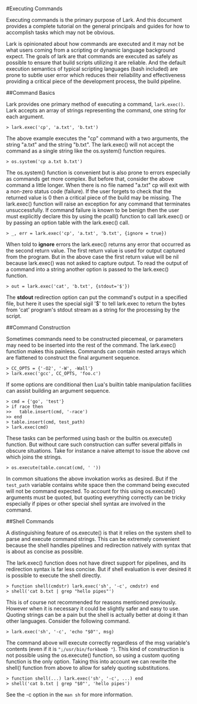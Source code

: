 #Executing Commands

Executing commands is the primary purpose of Lark. And this document provides a
complete tutorial on the general principals and guides for how to accomplish
tasks which may not be obvious.

Lark is opinionated about how commands are executed and it may not be what
users coming from a scripting or dynamic language background expect.  The goals
of lark are that commands are executed as safely as possible to ensure that
build scripts utilizing it are reliable.  And the default execution semantics
of typical scripting languages (bash included) are prone to subtle user error
which reduces their reliability and effectiveness providing a critical piece of
the development process, the build pipeline.

##Command Basics

Lark provides one primary method of executing a command, `lark.exec()`. Lark
accepts an array of strings representing the command, one string for each
argument.

    > lark.exec('cp', 'a.txt', 'b.txt')

The above example executes the "cp" command with a two arguments, the string
"a.txt" and the string "b.txt".  The lark.exec() will not accept the command as
a single string like the os.system() function requires.

    > os.system('cp a.txt b.txt')

The os.system() function is convenient but is also prone to errors especially
as commands get more complex.  But before that, consider the above command a
little longer.  When there is no file named "a.txt" cp will exit with a
non-zero status code (failure).  If the user forgets to check that the returned
value is 0 then a critical piece of the build may be missing.  The lark.exec()
function will raise an exception for any command that terminates
unsuccessfully.  If command failure is known to be benign then the user must
explicitly declare this by using the pcall() function to call lark.exec() or by
passing an option table with the lark.exec() call.

    > _, err = lark.exec('cp', 'a.txt', 'b.txt', {ignore = true})

When told to **ignore** errors the lark.exec() returns any error that occurred
as the second return value.  The first return value is used for output captured
from the program.  But in the above case the first return value will be nil
because lark.exec() was not asked to capture output.  To read the output of a
command into a string another option is passed to the lark.exec() function.


    > out = lark.exec('cat', 'b.txt', {stdout='$'})

The **stdout** redirection option can put the command's output in a specified
file, but here it uses the special sigil '$' to tell lark.exec to return the
bytes from 'cat' program's stdout stream as a string for the processing by the
script.

##Command Construction

Sometimes commands need to be constructed piecemeal, or parameters may need to
be inserted into the rest of the command.  The lark.exec() function makes this
painless.  Commands can contain nested arrays which are flattened to construct
the final argument sequence.

    > CC_OPTS = {'-O2', '-W', -Wall'}
    > lark.exec('gcc', CC_OPTS, 'foo.c') 

If some options are conditional then Lua's builtin table manipulation
facilities can assist building an argument sequence.

    > cmd = {'go', 'test'}
    > if race then
    >>   table.insert(cmd, '-race')
    >> end
    > table.insert(cmd, test_path)
    > lark.exec(cmd)

These tasks can be performed using bash or the builtin os.execute() function.
But without care such construction can suffer several pitfalls in obscure
situations.  Take for instance a naive attempt to issue the above `cmd` which joins the strings.

    > os.execute(table.concat(cmd, ' '))

In common situations the above invokation works as desired.  But if the
`test_path` variable contains white space then the command being executed will
not be command expected.  To account for this using os.execute() arguments must
be quoted, but quoting everything correctly can be tricky especially if pipes
or other special shell syntax are involved in the command.

##Shell Commands

A distinguishing feature of os.execute() is that it relies on the system shell
to parse and execute command strings.  This can be extremely convenient because
the shell handles pipelines and redirection natively with syntax that is about
as concise as possible.

The lark.exec() function does not have direct support for pipelines, and its
redirection syntax is far less concise.  But if shell evaluation is ever
desired it is possible to execute the shell directly.

    > function shell(cmdstr) lark.exec('sh', '-c', cmdstr) end
    > shell('cat b.txt | grep "hello pipes"')

This is of course not recommended for reasons mentioned previously.  However
when it is necessary it could be slightly safer and easy to use.  Quoting
strings can be a pain but the shell is actually better at doing it than other
languages.  Consider the following command.

    > lark.exec('sh', '-c', 'echo "$0"', msg)

The command above will execute correctly regardless of the msg variable's
contents (even if it is `";/usr/bin/forkbomb "`).  This kind of construction is
not possible using the os.execute() function, so using a custom quoting
function is the only option.  Taking this into account we can rewrite the
shell() function from above to allow for safely quoting substitutions.

    > function shell(...) lark.exec('sh', '-c', ...) end
    > shell('cat b.txt | grep "$0"', 'hello pipes')

See the -c option in the `man sh` for more information.
